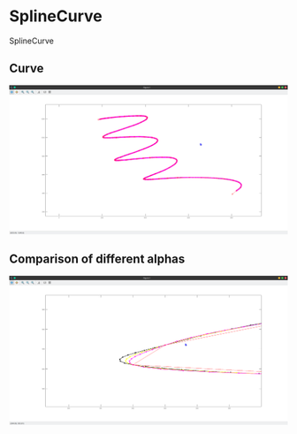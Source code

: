 # SplineCurve
SplineCurve

## Curve

![diff](img/all.png)

## Comparison of different alphas

![diff](img/diff.png)